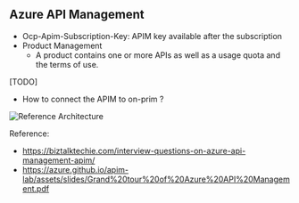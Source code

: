 ## Azure API Management

* Ocp-Apim-Subscription-Key: APIM key available after the subscription
* Product Management
  * A product contains one or more APIs as well as a usage quota and the terms of use.

[TODO]
* How to connect the APIM to on-prim ?


![Reference Architecture](https://azure.github.io/apim-lab/assets/diagrams/apimADSv2.svg)

Reference:
* https://biztalktechie.com/interview-questions-on-azure-api-management-apim/
* https://azure.github.io/apim-lab/assets/slides/Grand%20tour%20of%20Azure%20API%20Management.pdf